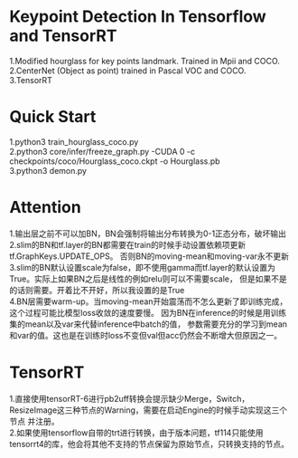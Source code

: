 # Keypoint Detection In Tensorflow and TensorRT
1.Modified hourglass for key points landmark. Trained in Mpii and COCO.<br>
2.CenterNet (Object as point) trained in Pascal VOC and COCO.<br>
3.TensorRT <br>

# Quick Start
1.python3 train_hourglass_coco.py <br>
2.python3 core/infer/freeze_graph.py -CUDA 0 -c checkpoints/coco/Hourglass_coco.ckpt -o Hourglass.pb <br>
3.python3 demon.py

# Attention
1.输出层之前不可以加BN，BN会强制将输出分布转换为0-1正态分布，破坏输出<br>
2.slim的BN和tf.layer的BN都需要在train的时候手动设置依赖项更新tf.GraphKeys.UPDATE_OPS。
否则BN的moving-mean和moving-var永不更新
3.slim的BN默认设置scale为false，即不使用gamma而tf.layer的默认设置为True。实际上如果BN之后是线性的例如relu则可以不需要scale，
但是如果不是的话则需要。开着比不开好，所以我设置的是True<br>
4.BN层需要warm-up。当moving-mean开始震荡而不怎么更新了即训练完成，这个过程可能比模型loss收敛的速度要慢。
因为BN在inference的时候是用训练集的mean以及var来代替inference中batch的值，
参数需要充分的学习到mean和var的值。这也是在训练时loss不变但val但acc仍然会不断增大但原因之一。

# TensorRT
1.直接使用tensorRT-6进行pb2uff转换会提示缺少Merge，Switch，ResizeImage这三种节点的Warning，需要在启动Engine的时候手动实现这三个节点
并注册。<br>
2.如果使用tensorflow自带的trt进行转换，由于版本问题，tf114只能使用tensorrt4的库，他会将其他不支持的节点保留为原始节点，只转换支持的节点。